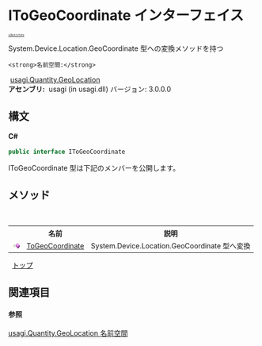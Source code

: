 # IToGeoCoordinate インターフェイス

<div style="font-size:30%"><a href="https://github.com/usagi/usagi.cs/blob/master/docs/Home.md">≪Back to Home</a></div> 

System.Device.Location.GeoCoordinate 型への変換メソッドを持つ


    <strong>名前空間:</strong>
&nbsp;<a href="N_usagi_Quantity_GeoLocation.md">usagi.Quantity.GeoLocation</a><br /><strong>アセンブリ:</strong>
&nbsp;usagi (in usagi.dll) バージョン: 3.0.0.0

## 構文

**C#**<br />
``` C#
public interface IToGeoCoordinate
```

IToGeoCoordinate 型は下記のメンバーを公開します。


## メソッド
&nbsp;<table><tr><th></th><th>名前</th><th>説明</th></tr><tr><td>![Public メソッド](media/pubmethod.gif "Public メソッド")</td><td><a href="M_usagi_Quantity_GeoLocation_IToGeoCoordinate_ToGeoCoordinate.md">ToGeoCoordinate</a></td><td>
System.Device.Location.GeoCoordinate 型へ変換</td></tr></table>&nbsp;
<a href="#itogeocoordinate-インターフェイス">トップ</a>

## 関連項目


#### 参照
<a href="N_usagi_Quantity_GeoLocation.md">usagi.Quantity.GeoLocation 名前空間</a><br />